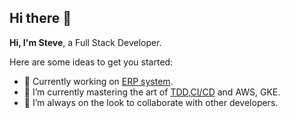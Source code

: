 ## Hi there 👋

**Hi, I'm Steve**, a Full Stack Developer.

Here are some ideas to get you started:

- 🔭 Currently working on [ERP system](https://pos.sbong.xyz).
- 🌱 I’m currently mastering the art of [TDD,CI/CD](https://github.com/makobongo/events) and  AWS, GKE.
- 👯 I’m always on the look to collaborate with other developers.

